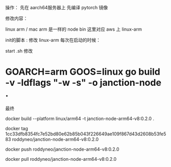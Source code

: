 操作：
先在 aarch64服务器上
先编译 pytorch 镜像


修改内容：

linux arm  / mac arm 是一样的 node bin
这里对应 aws 上 linux-arm

init的脚本 : 修改 linux-arm
每次在启动的时候：

start .sh 修改





# GOARCH=arm GOOS=linux go build -v -ldflags "-w -s" -o janction-node .

最终

docker build --platform linux/arm64 -t janction-node-arm64-v8:0.2.0 .


docker tag 1cc33dfb8354fc7e52bd80e62b85b043f226649ae109f867d43d2608b53fe583 roddyneo/janction-node-arm64-v8:0.2.0

docker push roddyneo/janction-node-arm64-v8:0.2.0

docker pull roddyneo/janction-node-arm64-v8:0.2.0

